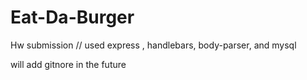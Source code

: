 # Eat-Da-Burger

Hw submission // used express , handlebars, body-parser, and mysql

will add gitnore in the future